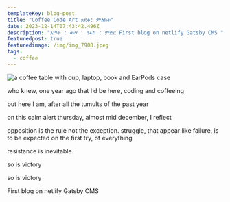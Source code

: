 ```yaml
---
templateKey: blog-post
title: "Coffee Code Art ጸደቀ: ምልክት"
date: 2023-12-14T07:43:42.496Z
description: "እሣት : ውሃ : ንፋስ : ምድር First blog on netlify Gatsby CMS "
featuredpost: true
featuredimage: /img/img_7908.jpeg
tags:
  - coffee
---
```

![a coffee table with cup, laptop, book and EarPods case](/img/img_7908.jpeg "Coffee Code Art ")

who knew, one year ago that I‘d be here, coding and coffeeing

but here I am, after all the tumults of the past year  

on this calm alert thursday, almost mid december, I reflect

opposition is the rule not the exception. struggle, that appear like failure, is to be expected on the first try,  of everything

resistance is inevitable. 

so is victory 

so is victory






First blog on netlify Gatsby CMS